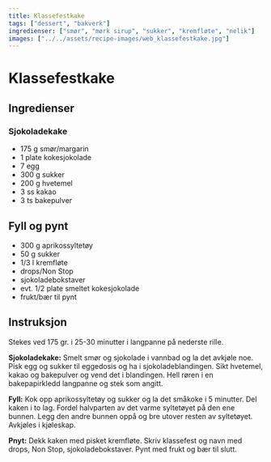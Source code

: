 ```yaml
---
title: Klassefestkake
tags: ["dessert", "bakverk"]
ingredienser: ["smør", "mørk sirup", "sukker", "kremfløte", "nelik"]
images: ["../../assets/recipe-images/web_klassefestkake.jpg"]
---
```


# Klassefestkake

## Ingredienser

### Sjokoladekake

- 175 g smør/margarin
- 1 plate kokesjokolade
- 7 egg
- 300 g sukker
- 200 g hvetemel
- 3 ss kakao
- 3 ts bakepulver

## Fyll og pynt

- 300 g aprikossyltetøy
- 50 g sukker
- 1/3 l kremfløte
- drops/Non Stop
- sjokoladebokstaver
- evt. 1/2 plate smeltet kokesjokolade
- frukt/bær til pynt

## Instruksjon

Stekes ved 175 gr. i 25-30 minutter i langpanne på nederste rille.

**Sjokoladekake:** Smelt smør og sjokolade i vannbad og la det avkjøle noe. Pisk egg og sukker til eggedosis og ha i sjokoladeblandingen. Sikt hvetemel, kakao og bakepulver og vend det i blandingen. Hell røren i en bakepapirkledd langpanne og stek som angitt.

**Fyll:** Kok opp aprikossyltetøy og sukker og la det småkoke i 5 minutter. Del kaken i to lag. Fordel halvparten av det varme syltetøyet på den ene bunnen. Legg den andre bunnen oppå og bre utover resten av syltetøyet. Avkjøles i kjøleskap.

**Pnyt:** Dekk kaken med pisket kremfløte. Skriv klassefest og navn med drops, Non Stop, sjokoladebokstaver. Pynt med frukt og bær til slutt.
